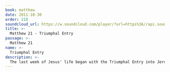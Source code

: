 ```yaml
---
book: matthew
date: 2011-10-30
order: 210
soundcloud_url: https://w.soundcloud.com/player/?url=https%3A//api.soundcloud.com/tracks/
title: >-
  Matthew 21 - Triumphal Entry
passage: >-
  Matthew 21
name: >-
  Triumphal Entry
description: >-
  The last week of Jesus' life began with the Triumphal Entry into Jerusalem (Palm Sunday). Jesus is the Sovereign of the Kingdom of God, although largely unrecognized at this point. Important parables are given.
---
```



